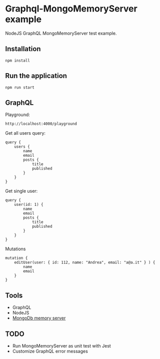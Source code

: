 # Graphql-MongoMemoryServer example

NodeJS GraphQL MongoMemoryServer test example.

## Installation

    npm install

## Run the application

    npm run start

## GraphQL

Playground:

    http://localhost:4000/playground

Get all users query:

    query {
        users {
            name
            email
            posts {
                title
                published
            }
        }
    }

Get single user:

    query {
        user(id: 1) {
            name
            email
            posts {
                title
                published
            }
        }
    }

Mutations

    mutation {
        editUser(user: { id: 112, name: "Andrea", email: "a@a.it" } ) {
            name
            email
        }
    }

## Tools

- GraphQL
- NodeJS
- [MongoDb memory server](https://nodkz.github.io/mongodb-memory-server/)

## TODO

- Run MongoMemoryServer as unit test with Jest
- Customize GraphQL error messages
